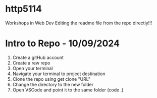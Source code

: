 # http5114
Workshops in Web Dev 
Editing the readme file from the repo directly!!!

# Intro to Repo - 10/09/2024

1. Create a gitHub account 
2. Create a rew repo
3. Open your terminal 
4. Navigate your terminal to project destination
5. Clone the repo using get clone "URL"
6. Change the directory to the new folder 
7. Open VSCode and point it to the same folder (code .)